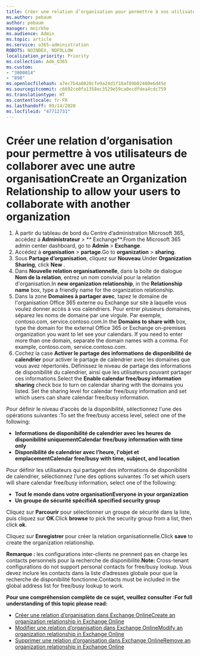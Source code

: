 ```yaml
---
title: Créer une relation d’organisation pour permettre à vos utilisateurs de collaborer avec une autre organisation
ms.author: pebaum
author: pebaum
manager: mnirkhe
ms.audience: Admin
ms.topic: article
ms.service: o365-administration
ROBOTS: NOINDEX, NOFOLLOW
localization_priority: Priority
ms.collection: Adm_O365
ms.custom:
- "3800014"
- "898"
ms.openlocfilehash: a7ec7b4a8020cfe9a24d1f18af89b02400e6d45e
ms.sourcegitcommit: c6692ce0fa1358ec3529e59ca0ecdfdea4cdc759
ms.translationtype: HT
ms.contentlocale: fr-FR
ms.lasthandoff: 09/14/2020
ms.locfileid: "47712731"
---
```

# <a name="create-an-organization-relationship-to-allow-your-users-to-collaborate-with-another-organization"></a><span data-ttu-id="21b71-102">Créer une relation d’organisation pour permettre à vos utilisateurs de collaborer avec une autre organisation</span><span class="sxs-lookup"><span data-stu-id="21b71-102">Create an Organization Relationship to allow your users to collaborate with another organization</span></span>

1. <span data-ttu-id="21b71-103">À partir du tableau de bord du Centre d’administration Microsoft 365, accédez à **Administrateur** > \*\* Exchange\*\*.</span><span class="sxs-lookup"><span data-stu-id="21b71-103">From the Microsoft 365 admin center dashboard, go to **Admin** > **Exchange**.</span></span>
2. <span data-ttu-id="21b71-104">Accédez à **organisation** > **partage**.</span><span class="sxs-lookup"><span data-stu-id="21b71-104">Go to **organization** > **sharing**.</span></span>
3. <span data-ttu-id="21b71-105">Sous **Partage d’organisation**, cliquez sur **Nouveau**.</span><span class="sxs-lookup"><span data-stu-id="21b71-105">Under **Organization Sharing**, click **New** .</span></span>
4. <span data-ttu-id="21b71-106">Dans **Nouvelle relation organisationnelle**, dans la boîte de dialogue **Nom de la relation**, entrez un nom convivial pour la relation d'organisation.</span><span class="sxs-lookup"><span data-stu-id="21b71-106">In **new organization relationship**, in the **Relationship name** box, type a friendly name for the organization relationship.</span></span>
5. <span data-ttu-id="21b71-p101">Dans la zone **Domaines à partager avec**, tapez le domaine de l'organisation Office 365 externe ou Exchange sur site à laquelle vous voulez donner accès à vos calendriers. Pour entrer plusieurs domaines, séparez les noms de domaine par une virgule. Par exemple, contoso.com, service.contoso.com.</span><span class="sxs-lookup"><span data-stu-id="21b71-p101">In the **Domains to share with** box, type the domain for the external Office 365 or Exchange on-premises organization you want to let see your calendars. If you need to enter more than one domain, separate the domain names with a comma. For example, contoso.com, service.contoso.com.</span></span>
6. <span data-ttu-id="21b71-p102">Cochez la case **Activer le partage des informations de disponibilité de calendrier** pour activer le partage de calendrier avec les domaines que vous avez répertoriés. Définissez le niveau de partage des informations de disponibilité du calendrier, ainsi que les utilisateurs pouvant partager ces informations.</span><span class="sxs-lookup"><span data-stu-id="21b71-p102">Select the **Enable calendar free/busy information sharing** check box to turn on calendar sharing with the domains you listed. Set the sharing level for calendar free/busy information and set which users can share calendar free/busy information.</span></span>  

<span data-ttu-id="21b71-112">Pour définir le niveau d'accès de la disponibilité, sélectionnez l'une des opérations suivantes :</span><span class="sxs-lookup"><span data-stu-id="21b71-112">To set the free/busy access level, select one of the following:</span></span>

- <span data-ttu-id="21b71-113">**Informations de disponibilité de calendrier avec les heures de disponibilité uniquement**</span><span class="sxs-lookup"><span data-stu-id="21b71-113">**Calendar free/busy information with time only**</span></span>
- <span data-ttu-id="21b71-114">**Disponibilité de calendrier avec l’heure, l'objet et emplacement**</span><span class="sxs-lookup"><span data-stu-id="21b71-114">**Calendar free/busy with time, subject, and location**</span></span>  

 <span data-ttu-id="21b71-115">Pour définir les utilisateurs qui partagent des informations de disponibilité de calendrier, sélectionnez l'une des options suivantes :</span><span class="sxs-lookup"><span data-stu-id="21b71-115">To set which users will share calendar free/busy information, select one of the following:</span></span>

- <span data-ttu-id="21b71-116">**Tout le monde dans votre organisation**</span><span class="sxs-lookup"><span data-stu-id="21b71-116">**Everyone in your organization**</span></span>
- <span data-ttu-id="21b71-117">**Un groupe de sécurité spécifié**</span><span class="sxs-lookup"><span data-stu-id="21b71-117">**A specified security group**</span></span>  

<span data-ttu-id="21b71-118">Cliquez sur **Parcourir** pour sélectionner un groupe de sécurité dans la liste, puis cliquez sur **OK**.</span><span class="sxs-lookup"><span data-stu-id="21b71-118">Click **browse** to pick the security group from a list, then click **ok**.</span></span>

<span data-ttu-id="21b71-119">Cliquez sur **Enregistrer** pour créer la relation organisationnelle.</span><span class="sxs-lookup"><span data-stu-id="21b71-119">Click **save** to create the organization relationship.</span></span>  

<span data-ttu-id="21b71-120">**Remarque :** les configurations inter-clients ne prennent pas en charge les contacts personnels pour la recherche de disponibilité.</span><span class="sxs-lookup"><span data-stu-id="21b71-120">**Note:** Cross-tenant configurations do not support personal contacts for free/busy lookup.</span></span> <span data-ttu-id="21b71-121">Vous devez inclure les contacts dans la liste d’adresses globale pour que la recherche de disponibilité fonctionne.</span><span class="sxs-lookup"><span data-stu-id="21b71-121">Contacts must be included in the global address list for free/busy lookup to work.</span></span>

<span data-ttu-id="21b71-122">**Pour une compréhension complète de ce sujet, veuillez consulter :**</span><span class="sxs-lookup"><span data-stu-id="21b71-122">**For full understanding of this topic please read:**</span></span>

- [<span data-ttu-id="21b71-123">Créer une relation d’organisation dans Exchange Online</span><span class="sxs-lookup"><span data-stu-id="21b71-123">Create an organization relationship in Exchange Online</span></span>](https://docs.microsoft.com/exchange/sharing/organization-relationships/create-an-organization-relationship)
- [<span data-ttu-id="21b71-124">Modifier une relation d’organisation dans Exchange Online</span><span class="sxs-lookup"><span data-stu-id="21b71-124">Modify an organization relationship in Exchange Online</span></span>](https://docs.microsoft.com/exchange/sharing/organization-relationships/modify-an-organization-relationship)
- [<span data-ttu-id="21b71-125">Supprimer une relation d’organisation dans Exchange Online</span><span class="sxs-lookup"><span data-stu-id="21b71-125">Remove an organization relationship in Exchange Online</span></span>](https://docs.microsoft.com/exchange/sharing/organization-relationships/remove-an-organization-relationship)
